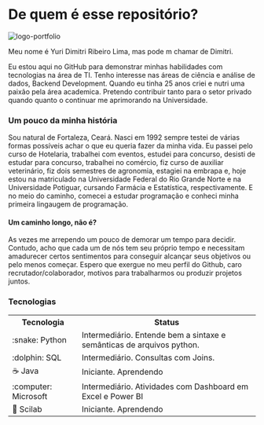 # De quem é esse repositório?
![logo-portfolio](https://user-images.githubusercontent.com/108006649/226082612-2bd2ee77-2c1f-4e2a-bb2d-d0744ca1999b.png)

<p>Meu nome é Yuri Dimitri Ribeiro Lima, mas pode m chamar de Dimitri.</p>

<p>Eu estou aqui no GitHub para demonstrar minhas habilidades com tecnologias na área de TI. Tenho interesse nas áreas de ciência e análise de dados, Backend Development. Quando eu tinha 25 anos criei e nutri uma paixão pela área academica. Pretendo contribuir tanto para o setor privado quando quanto o continuar me aprimorando na Universidade.</p>

<h3>Um pouco da minha história</h3>

<p>Sou natural de Fortaleza, Ceará. Nasci em 1992 sempre testei de várias formas possíveis achar o que eu queria fazer da minha vida. Eu passei pelo curso de Hotelaria, trabalhei com eventos, estudei para concurso, desisti de estudar para concurso, trabalhei no comércio, fiz curso de auxiliar veterinário, fiz dois semestres de agronomia, estagiei na embrapa e, hoje estou na matriculado na Universidade Federal do Rio Grande Norte e na Universidade Potiguar, cursando Farmácia e Estatística, respectivamente. E no meio do caminho, comecei a estudar programação e conheci minha primeira lingaugem de programação. </p>

<h4>Um caminho longo, não é?</h4>

<p>As vezes me arrependo um pouco de demorar um tempo para decidir. Contudo, acho que cada um de nós tem seu próprio tempo e necessitam amadurecer certos sentimentos para conseguir alcançar seus objetivos ou pelo menos começar. Espero que exergue no meu perfil do Github, caro recrutador/colaborador, motivos para trabalharmos ou produzir projetos juntos.</p>

<h3>Tecnologias</h3>

<table>
  <th>Tecnologia</th>
  <th>Status</th>
  <tr>
    <td>:snake: Python</td>
    <td>Intermediário. Entende bem a sintaxe e semânticas de arquivos python.</td>
  </tr>
  <tr>
    <td>:dolphin: SQL</td>
    <td>Intermediário. Consultas com Joins.</td>
  </tr>
  <tr>
    <td>☕ Java</td> 
    <td>Iniciante. Aprendendo</td>
  </tr>
  <tr>
    <td>:computer: Microsoft</td>
    <td>Intermediário. Atividades com Dashboard em Excel e Power BI</td>
  </tr>
  <tr>
    <td>🥼 Scilab</td> 
    <td>Iniciante. Aprendendo</td>
  </tr>
  
</table>
